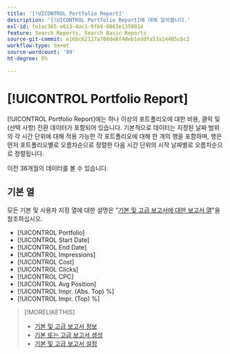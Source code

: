 ```yaml
---
title: '[!UICONTROL Portfolio Report]'
description: '[!UICONTROL Portfolio Report]에 대해 알아봅니다.'
exl-id: fe1ac365-e613-4ac1-9fb9-0063e1350014
feature: Search Reports, Search Basic Reports
source-git-commit: e16bc62127a708de8f4deb1eddfa53a14405cbc2
workflow-type: tm+mt
source-wordcount: '99'
ht-degree: 0%

---
```


# [!UICONTROL Portfolio Report]

[!UICONTROL Portfolio Report]에는 하나 이상의 포트폴리오에 대한 비용, 클릭 및 (선택 사항) 전환 데이터가 포함되어 있습니다. 기본적으로 데이터는 지정된 날짜 범위의 각 시간 단위에 대해 적용 가능한 각 포트폴리오에 대해 한 개의 행을 포함하며, 행은 먼저 포트폴리오별로 오름차순으로 정렬한 다음 시간 단위의 시작 날짜별로 오름차순으로 정렬됩니다.

이전 36개월의 데이터를 볼 수 있습니다.

## 기본 열

모든 기본 및 사용자 지정 열에 대한 설명은 &quot;[기본 및 고급 보고서에 대한 보고서 열](basic-advanced-report-columns.md)&quot;을 참조하십시오.

* [!UICONTROL Portfolio]
* [!UICONTROL Start Date]
* [!UICONTROL End Date]
* [!UICONTROL Impressions]
* [!UICONTROL Cost]
* [!UICONTROL Clicks]
* [!UICONTROL CPC]
* [!UICONTROL Avg Position]
* [!UICONTROL Impr. (Abs. Top) %]
* [!UICONTROL Impr. (Top) %]

>[!MORELIKETHIS]
>
>* [기본 및 고급 보고서 정보](basic-advanced-report-about.md)
>* [기본 또는 고급 보고서 생성](basic-advanced-report-generate.md)
>* [기본 및 고급 보고서 설정](basic-advanced-report-settings.md)
